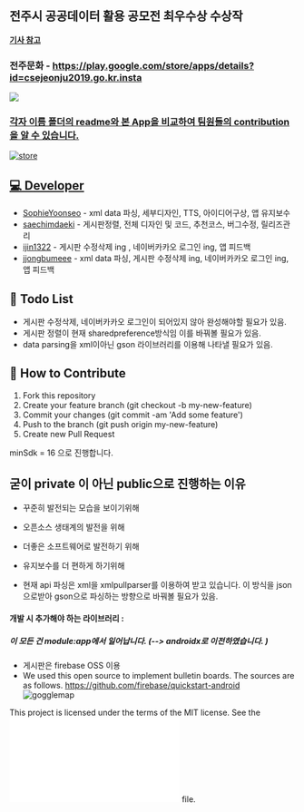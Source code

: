 ## 전주시 공공데이터 활용 공모전 최우수상 수상작
**<a href="http://www.sjbnews.com/news/articleView.html?idxno=656300">기사 참고</a>**

### 전주문화  - https://play.google.com/store/apps/details?id=csejeonju2019.go.kr.insta

<a href = 'https://play.google.com/store/apps/details?id=csejeonju2019.go.kr.insta'>
<img src='./Etc/badge.png'>


### 각자 이름 폴더의 readme와 본 App을 비교하여 팀원들의 contribution을 알 수 있습니다.


 ![store](./Etc/store.JPG)


## 💻 Developer
*   [SophieYoonseo](https://github.com/SophieYoonseo) - xml data 파싱, 세부디자인, TTS, 아이디어구상, 앱 유지보수
*   [saechimdaeki](https://github.com/saechimdaeki) -  게시판정렬, 전체 디자인 및 코드, 추천코스, 버그수정, 릴리즈관리 
*   [ijin1322](https://github.com/ijin1322) -    게시판 수정삭제 ing , 네이버카카오 로그인 ing, 앱 피드백
*   [jjongbumeee](https://github.com/jjongbumeee) - xml data 파싱, 게시판 수정삭제 ing, 네이버카카오 로그인 ing, 앱 피드백

## 👀 Todo List
* 게시판 수정삭제, 네이버카카오 로그인이 되어있지 않아 완성해야할 필요가 있음. 
* 게시판 정렬이 현재 sharedpreference방식임 이를 바꿔볼 필요가 있음.
* data parsing을 xml이아닌 gson 라이브러리를 이용해 나타낼 필요가 있음. 

## 🤝 How to Contribute
1.  Fork this repository
2.  Create your feature branch (git checkout -b my-new-feature)
3.  Commit your changes (git commit -am 'Add some feature')
4.  Push to the branch (git push origin my-new-feature)
5.  Create new Pull Request


minSdk = 16 으로 진행합니다.
## 굳이 private 이 아닌 public으로 진행하는 이유 
- 꾸준히 발전되는 모습을 보이기위해
- 오픈소스 생태계의 발전을 위해 
- 더좋은 소프트웨어로 발전하기 위해 
- 유지보수를 더 편하게 하기위해 

- 현재 api 파싱은 xml을 xmlpullparser를 이용하여 받고 있습니다. 이 방식을 json으로받아 gson으로 파싱하는 방향으로 바꿔볼 필요가 있음. 

#### 개발 시 추가해야 하는 라이브러리  :
##### 이 모든 건 module:app에서 일어납니다. (--> androidx로 이전하였습니다. )
- 게시판은 firebase OSS 이용
- We used this open source to implement bulletin boards. The sources are as follows. https://github.com/firebase/quickstart-android  
![gogglemap](./Etc/depen.JPG)


This project is licensed under the terms of the MIT license. See the ![LICENSE](LICENSE.md) file.

 






